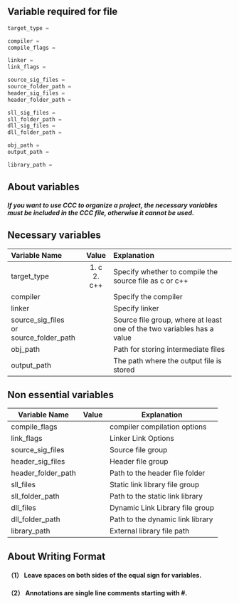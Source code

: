 ## Variable required for file
```c
target_type =

compiler =
compile_flags = 

linker = 
link_flags =

source_sig_files = 
source_folder_path =
header_sig_files = 
header_folder_path =

sll_sig_files = 
sll_folder_path = 
dll_sig_files = 
dll_folder_path =

obj_path =
output_path =

library_path =
```

## About variables
##### If you want to use CCC to organize a project, the necessary variables must be included in the CCC file, otherwise it cannot be used.

## Necessary variables
|Variable Name | Value | Explanation|
|:-|:-:|:-|
|target_type|1.  c<br>2. c++| Specify whether to compile the source file as c or c++|
|compiler | | Specify the compiler|
|linker | | Specify linker|
|source_sig_files<br>or source_folder_path | | Source file group, where at least one of the two variables has a value|
|obj_path | | Path for storing intermediate files|
|output_path | | The path where the output file is stored|

## Non essential variables
|Variable Name | Value | Explanation|
|-|-|-|
|compile_flags | | compiler compilation options|
|link_flags | | Linker Link Options|
|source_sig_files | | Source file group|
|header_sig_files | | Header file group|
|header_folder_path | | Path to the header file folder|
|sll_files | | Static link library file group|
|sll_folder_path | | Path to the static link library|
|dll_files | | Dynamic Link Library file group|
|dll_folder_path | | Path to the dynamic link library|
|library_path | | External library file path|


## About Writing Format
#### （1） Leave spaces on both sides of the equal sign for variables.
#### （2） Annotations are single line comments starting with #.
